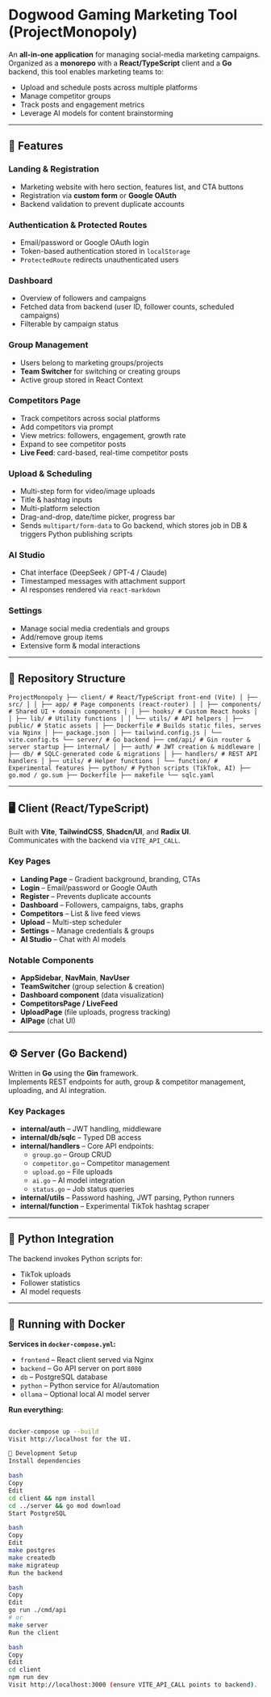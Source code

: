 # Dogwood Gaming Marketing Tool (ProjectMonopoly)

An **all-in-one application** for managing social-media marketing campaigns.  
Organized as a **monorepo** with a **React/TypeScript** client and a **Go** backend, this tool enables marketing teams to:

- Upload and schedule posts across multiple platforms
- Manage competitor groups
- Track posts and engagement metrics
- Leverage AI models for content brainstorming

---

## 🚀 Features

### **Landing & Registration**
- Marketing website with hero section, features list, and CTA buttons
- Registration via **custom form** or **Google OAuth**
- Backend validation to prevent duplicate accounts

### **Authentication & Protected Routes**
- Email/password or Google OAuth login
- Token-based authentication stored in `localStorage`
- `ProtectedRoute` redirects unauthenticated users

### **Dashboard**
- Overview of followers and campaigns
- Fetched data from backend (user ID, follower counts, scheduled campaigns)
- Filterable by campaign status

### **Group Management**
- Users belong to marketing groups/projects
- **Team Switcher** for switching or creating groups
- Active group stored in React Context

### **Competitors Page**
- Track competitors across social platforms
- Add competitors via prompt
- View metrics: followers, engagement, growth rate
- Expand to see competitor posts
- **Live Feed**: card-based, real-time competitor posts

### **Upload & Scheduling**
- Multi-step form for video/image uploads
- Title & hashtag inputs
- Multi-platform selection
- Drag-and-drop, date/time picker, progress bar
- Sends `multipart/form-data` to Go backend, which stores job in DB & triggers Python publishing scripts

### **AI Studio**
- Chat interface (DeepSeek / GPT-4 / Claude)
- Timestamped messages with attachment support
- AI responses rendered via `react-markdown`

### **Settings**
- Manage social media credentials and groups
- Add/remove group items
- Extensive form & modal interactions

---

## 📂 Repository Structure
`
ProjectMonopoly
├── client/ # React/TypeScript front-end (Vite)
│ ├── src/
│ │ ├── app/ # Page components (react-router)
│ │ ├── components/ # Shared UI + domain components
│ │ ├── hooks/ # Custom React hooks
│ │ ├── lib/ # Utility functions
│ │ └── utils/ # API helpers
│ ├── public/ # Static assets
│ ├── Dockerfile # Builds static files, serves via Nginx
│ ├── package.json
│ ├── tailwind.config.js
│ └── vite.config.ts
└── server/ # Go backend
├── cmd/api/ # Gin router & server startup
├── internal/
│ ├── auth/ # JWT creation & middleware
│ ├── db/ # SQLC-generated code & migrations
│ ├── handlers/ # REST API handlers
│ ├── utils/ # Helper functions
│ └── function/ # Experimental features
├── python/ # Python scripts (TikTok, AI)
├── go.mod / go.sum
├── Dockerfile
├── makefile
└── sqlc.yaml
`

---

## 🖥 Client (React/TypeScript)

Built with **Vite**, **TailwindCSS**, **Shadcn/UI**, and **Radix UI**.  
Communicates with the backend via `VITE_API_CALL`.

### Key Pages
- **Landing Page** – Gradient background, branding, CTAs
- **Login** – Email/password or Google OAuth
- **Register** – Prevents duplicate accounts
- **Dashboard** – Followers, campaigns, tabs, graphs
- **Competitors** – List & live feed views
- **Upload** – Multi-step scheduler
- **Settings** – Manage credentials & groups
- **AI Studio** – Chat with AI models

### Notable Components
- **AppSidebar**, **NavMain**, **NavUser**
- **TeamSwitcher** (group selection & creation)
- **Dashboard component** (data visualization)
- **CompetitorsPage / LiveFeed**
- **UploadPage** (file uploads, progress tracking)
- **AIPage** (chat UI)

---

## ⚙ Server (Go Backend)

Written in **Go** using the **Gin** framework.  
Implements REST endpoints for auth, group & competitor management, uploading, and AI integration.

### Key Packages
- **internal/auth** – JWT handling, middleware
- **internal/db/sqlc** – Typed DB access
- **internal/handlers** – Core API endpoints:
  - `group.go` – Group CRUD
  - `competitor.go` – Competitor management
  - `upload.go` – File uploads
  - `ai.go` – AI model integration
  - `status.go` – Job status queries
- **internal/utils** – Password hashing, JWT parsing, Python runners
- **internal/function** – Experimental TikTok hashtag scraper

---

## 🐍 Python Integration

The backend invokes Python scripts for:
- TikTok uploads
- Follower statistics
- AI model requests

---

## 🐳 Running with Docker

**Services in `docker-compose.yml`:**
- `frontend` – React client served via Nginx
- `backend` – Go API server on port `8080`
- `db` – PostgreSQL database
- `python` – Python service for AI/automation
- `ollama` – Optional local AI model server

**Run everything:**
```bash

docker-compose up --build
Visit http://localhost for the UI.

🔧 Development Setup
Install dependencies

bash
Copy
Edit
cd client && npm install
cd ../server && go mod download
Start PostgreSQL

bash
Copy
Edit
make postgres
make createdb
make migrateup
Run the backend

bash
Copy
Edit
go run ./cmd/api
# or
make server
Run the client

bash
Copy
Edit
cd client
npm run dev
Visit http://localhost:3000 (ensure VITE_API_CALL points to backend).
